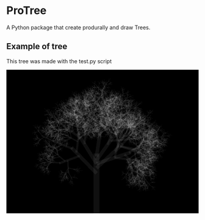 # ProTree
A Python package that create produrally and draw Trees.

## Example of tree

This tree was made with the test.py script

![The tree](tree.png)
